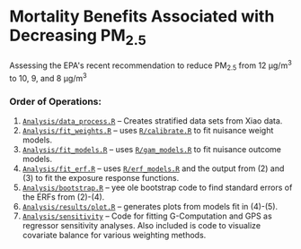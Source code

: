 
# Mortality Benefits Associated with Decreasing PM<sub>2.5</sub>

Assessing the EPA's recent recommendation to reduce PM<sub>2.5</sub> from 12 &mu;g/m<sup>3</sup> to 10, 9, and 8 &mu;g/m<sup>3</sup>

### Order of Operations:

1. [`Analysis/data_process.R`](https://github.com/kevjosey/pm-risk/blob/main/Analysis/data_process.R) – Creates stratified data sets from Xiao data.
2. [`Analysis/fit_weights.R`](https://github.com/kevjosey/pm-risk/blob/main/Analysis/fit_weights.R) – uses [`R/calibrate.R`](https://github.com/kevjosey/pm-risk/blob/main/R/calibrate.R) to fit nuisance weight models.
3. [`Analysis/fit_models.R`](https://github.com/kevjosey/pm-risk/blob/main/Analysis/fit_models.R) – uses [`R/gam_models.R`](https://github.com/kevjosey/pm-risk/blob/main/R/gam_models.R) to fit nuisance outcome models.
4. [`Analysis/fit_erf.R`](https://github.com/kevjosey/pm-risk/blob/main/Analysis/fit_erf.R) – uses [`R/erf_models.R`](https://github.com/kevjosey/pm-risk/blob/main/Analysis/erf_models.R) and the output from (2) and (3) to fit the exposure response functions.
5. [`Analysis/bootstrap.R`](https://github.com/kevjosey/pm-risk/blob/main/Analysis/bootstrap.R) – yee ole bootstrap code to find standard errors of the ERFs from (2)-(4).
6. [`Analysis/results/plot.R`](https://github.com/kevjosey/pm-risk/blob/main/Analysis/results/plot.R) – generates plots from models fit in (4)-(5).
7. [`Analysis/sensitivity`](https://github.com/kevjosey/pm-risk/blob/main/Analysis/sensitivity) – Code for fitting G-Computation and GPS as regressor sensitivity analyses. Also included is code to visualize covariate balance for various weighting methods. 

